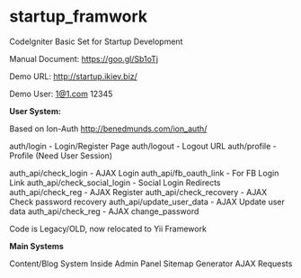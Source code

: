 # startup_framwork
CodeIgniter Basic Set for Startup Development

Manual Document: https://goo.gl/Sb1oTj

Demo URL: http://startup.ikiev.biz/

Demo User: 1@1.com 12345

<b>User System:</b>

Based on Ion-Auth http://benedmunds.com/ion_auth/

auth/login - Login/Register Page
auth/logout - Logout URL
auth/profile - Profile (Need User Session)

auth_api/check_login - AJAX Login
auth_api/fb_oauth_link - For FB Login Link
auth_api/check_social_login - Social Login Redirects
auth_api/check_reg - AJAX Register
auth_api/check_recovery - AJAX Check password recovery
auth_api/update_user_data - AJAX Update user data
auth_api/check_reg - AJAX change_password

Code is Legacy/OLD, now relocated to Yii Framework

<b>Main Systems</b>

Content/Blog System
Inside Admin Panel
Sitemap Generator
AJAX Requests